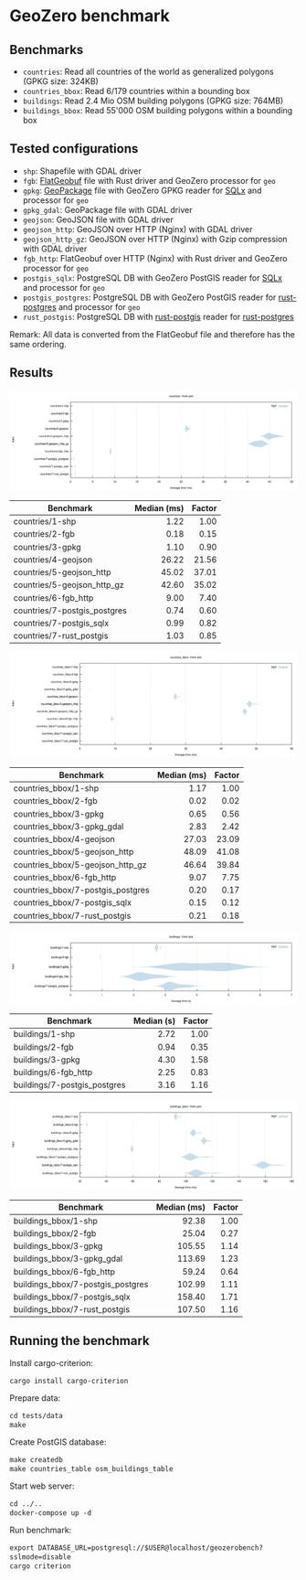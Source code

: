 # GeoZero benchmark

## Benchmarks

* `countries`: Read all countries of the world as generalized polygons (GPKG size: 324KB)
* `countries_bbox`: Read 6/179 countries within a bounding box
* `buildings`: Read 2.4 Mio OSM building polygons (GPKG size: 764MB)
* `buildings_bbox`: Read 55'000 OSM building polygons within a bounding box

## Tested configurations


*  `shp`: Shapefile with GDAL driver
*  `fgb`: [FlatGeobuf](https://flatgeobuf.org/) file with Rust driver and GeoZero processor for `geo`
*  `gpkg`: [GeoPackage](https://www.geopackage.org/) file with GeoZero GPKG reader for [SQLx](https://github.com/launchbadge/sqlx) and processor for `geo`
*  `gpkg_gdal`: GeoPackage file with GDAL driver
*  `geojson`: GeoJSON file with GDAL driver
*  `geojson_http`: GeoJSON over HTTP (Nginx) with GDAL driver
*  `geojson_http_gz`: GeoJSON over HTTP (Nginx) with Gzip compression with GDAL driver
*  `fgb_http`: FlatGeobuf over HTTP (Nginx) with Rust driver and GeoZero processor for `geo`
*  `postgis_sqlx`: PostgreSQL DB with GeoZero PostGIS reader for [SQLx](https://github.com/launchbadge/sqlx) and processor for `geo`
*  `postgis_postgres`: PostgreSQL DB with GeoZero PostGIS reader for [rust-postgres](https://github.com/sfackler/rust-postgres) and processor for `geo`
*  `rust_postgis`: PostgreSQL DB with [rust-postgis](https://github.com/andelf/rust-postgis) reader for [rust-postgres](https://github.com/sfackler/rust-postgres)

Remark: All data is converted from the FlatGeobuf file and therefore has the same ordering.

## Results

![countries](./results/200620/countries/violin.svg)

| Benchmark | Median (ms) | Factor |
| --------- | ----------: | -----: |
| countries/1-shp | 1.22 | 1.00 |
| countries/2-fgb | 0.18 | 0.15 |
| countries/3-gpkg | 1.10 | 0.90 |
| countries/4-geojson | 26.22 | 21.56 |
| countries/5-geojson_http | 45.02 | 37.01 |
| countries/5-geojson_http_gz | 42.60 | 35.02 |
| countries/6-fgb_http | 9.00 | 7.40 |
| countries/7-postgis_postgres | 0.74 | 0.60 |
| countries/7-postgis_sqlx | 0.99 | 0.82 |
| countries/7-rust_postgis | 1.03 | 0.85 |

![countries_bbox](./results/200620/countries_bbox/violin.svg)

| Benchmark | Median (ms) | Factor |
| --------- | ----------: | -----: |
| countries_bbox/1-shp | 1.17 | 1.00 |
| countries_bbox/2-fgb | 0.02 | 0.02 |
| countries_bbox/3-gpkg | 0.65 | 0.56 |
| countries_bbox/3-gpkg_gdal | 2.83 | 2.42 |
| countries_bbox/4-geojson | 27.03 | 23.09 |
| countries_bbox/5-geojson_http | 48.09 | 41.08 |
| countries_bbox/5-geojson_http_gz | 46.64 | 39.84 |
| countries_bbox/6-fgb_http | 9.07 | 7.75 |
| countries_bbox/7-postgis_postgres | 0.20 | 0.17 |
| countries_bbox/7-postgis_sqlx | 0.15 | 0.12 |
| countries_bbox/7-rust_postgis | 0.21 | 0.18 |

![buildings](./results/200620/buildings/violin.svg)

| Benchmark | Median (s)  | Factor |
| --------- | ----------: | -----: |
| buildings/1-shp | 2.72 | 1.00 |
| buildings/2-fgb | 0.94 | 0.35 |
| buildings/3-gpkg | 4.30 | 1.58 |
| buildings/6-fgb_http | 2.25 | 0.83 |
| buildings/7-postgis_postgres | 3.16 | 1.16 |

![buildings_bbox](./results/200620/buildings_bbox/violin.svg)

| Benchmark | Median (ms) | Factor |
| --------- | ----------: | -----: |
| buildings_bbox/1-shp | 92.38 | 1.00 |
| buildings_bbox/2-fgb | 25.04 | 0.27 |
| buildings_bbox/3-gpkg | 105.55 | 1.14 |
| buildings_bbox/3-gpkg_gdal | 113.69 | 1.23 |
| buildings_bbox/6-fgb_http | 59.24 | 0.64 |
| buildings_bbox/7-postgis_postgres | 102.99 | 1.11 |
| buildings_bbox/7-postgis_sqlx | 158.40 | 1.71 |
| buildings_bbox/7-rust_postgis | 107.50 | 1.16 |

## Running the benchmark

Install cargo-criterion:

    cargo install cargo-criterion

Prepare data:

    cd tests/data
    make

Create PostGIS database:

    make createdb
    make countries_table osm_buildings_table

Start web server:

    cd ../..
    docker-compose up -d

Run benchmark:

    export DATABASE_URL=postgresql://$USER@localhost/geozerobench?sslmode=disable
    cargo criterion
